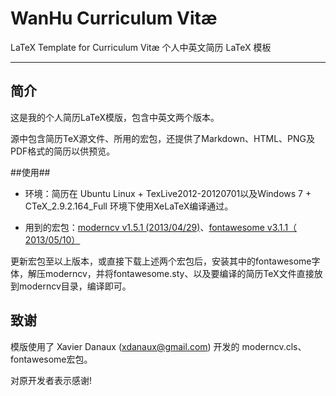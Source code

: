 
WanHu Curriculum Vitæ
=========

LaTeX Template for Curriculum Vitæ
个人中英文简历 LaTeX 模板

-------------

简介
-------------
这是我的个人简历LaTeX模版，包含中英文两个版本。 

源中包含简历TeX源文件、所用的宏包，还提供了Markdown、HTML、PNG及PDF格式的简历以供预览。

##使用##

- 环境：简历在 Ubuntu Linux + TexLive2012-20120701以及Windows 7 + CTeX_2.9.2.164_Full 环境下使用XeLaTeX编译通过。

- 用到的宏包：[moderncv v1.5.1 (2013/04/29)](https://launchpad.net/moderncv/+download)、[fontawesome v3.1.1（ 2013/05/10）](http://www.ctan.org/tex-archive/fonts/fontawesome)

更新宏包至以上版本，或直接下载上述两个宏包后，安装其中的fontawesome字体，解压moderncv，并将fontawesome.sty、以及要编译的简历TeX文件直接放到moderncv目录，编译即可。


致谢
-------------
模版使用了 Xavier Danaux (xdanaux@gmail.com) 开发的 moderncv.cls、fontawesome宏包。

对原开发者表示感谢!
